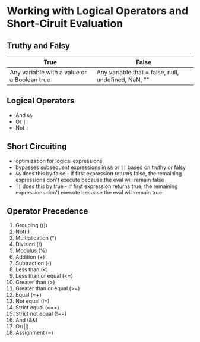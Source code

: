 # Working with Logical Operators and Short-Ciruit Evaluation

## Truthy and Falsy
|True|False|
|---|---|
|Any variable with a value or a Boolean true|Any variable that = false, null, undefined, NaN, ""|

## Logical Operators
- And ```&&```
- Or ```||```
- Not ```!```

## Short Circuiting
- optimization for logical expressions
- bypasses subsequent expressions in ```&&``` or ```||``` based on truthy or falsy
- ```&&``` does this by false - if first expression returns false, the remaining expressions don't execute because the eval will remain false
- ```||``` does this by true - if first expression returns true, the remaining expressions don't execute becuase the eval will remain true

## Operator Precedence
1. Grouping (())
1. Not(!)
1. Multiplication (*)
1. Division (/)
1. Modulus (%)
1. Addition (+)
1. Subtraction (-)
1. Less than (<)
1. Less than or equal (<=)
1. Greater than (>)
1. Greater than or equal (>=)
1. Equal (=+)
1. Not equal (!=)
1. Strict equal (===)
1. Strict not equal (!==)
1. And (&&)
1. Or(||)
1. Assignment (=)